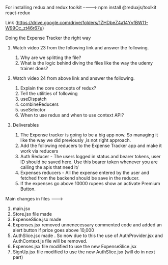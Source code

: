For installing redux and redux toolkit ----> npm install @reduxjs/toolkit react-redux

Link (https://drive.google.com/drive/folders/1ZHDbeZ4a14YvfBW11-W99Oc_zt46r67u)

Doing the Expense Tracker the right way

1. Watch video 23 from the following link and answer the following.

   1. Why are we splitting the file?
   2. What is the logic behind diving the files like the way the udemy trainer does?



2. Watch video 24 from above link and answer the following.

    1. Explain the core concepts of redux?
    2. Tell the utilities of following
    3. useDispatch
    4. combineReducers
    5. useSelector
    6. When to use redux and when to use context API?

3. Deliverables

    1. The Expense tracker is going to be a big app now. So managing it like the way we did previously ,is not right approach.
    2. Add the following reducers to the Expense Tracker app and make it work via reducers
    3. Auth Reducer - The users logged in status and bearer tokens, user ID should be saved here. Use this bearer token whenever you are calling the apis that need it/
    4. Expenses reducers - All the expense entered by the user and fetched from the backend should be save in the reducer.
    5. If the expenses go above 10000 rupees show an activate Premium Button.





Main changes in files --->
1. main.jsx 
2. Store.jsx file made
3. ExpenseSlice.jsx made
4. Expenses.jsx removed unnenecessary commented code and added an alert button if price goes above 10,000
5. AuthSlice.jsx made . So now due to this the use of AuthProvider.jsx and AuthContext.js file will be removed.
6. Expenses.jsx file modified to use the new ExpenseSlice.jsx
7. SignUp.jsx file modified to use the new AuthSlice.jsx (will do in next part)

